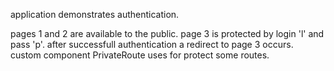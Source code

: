 application demonstrates authentication. 

pages 1 and 2 are available to the public. page 3 is protected by login 'l' and pass 'p'.
after successfull authentication a redirect to page 3 occurs.
custom component PrivateRoute uses for protect some routes.
